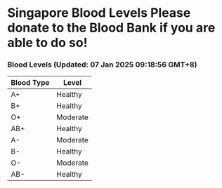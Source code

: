 Singapore Blood Levels
 Please donate to the Blood Bank if you are able to do so!
================================================================================================================================

### Blood Levels (Updated: 07 Jan 2025 09:18:56 GMT+8)
| Blood Type | Level     |
|------------|-----------|
| A+     | Healthy |
| B+     | Healthy |
| O+     | Moderate |
| AB+     | Healthy |
| A-     | Moderate |
| B-     | Healthy |
| O-     | Moderate |
| AB-     | Healthy |
